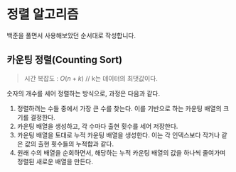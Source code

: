 정렬 알고리즘
=============
백준을 풀면서 사용해보았던 순서대로 작성합니다.

카운팅 정렬(Counting Sort)
--------------------------
> 시간 복잡도 : $O(n+k)$ // k는 데이터의 최댓값이다.

숫자의 개수를 세어 정렬하는 방식으로, 과정은 다음과 같다.

1. 정렬하려는 수들 중에서 가장 큰 수를 찾는다. 이를 기반으로 하는 카운팅 배열의 크기를 결정한다.
2. 카운팅 배열을 생성하고, 각 수마다 출현 횟수를 세어 저장한다.
3. 카운팅 배열을 토대로 누적 카운팅 배열을 생성한다. 이는 각 인덱스보다 작거나 같은 값의 출현 횟수들의 누적합과 같다.
4. 원래 수의 배열을 순회하면서, 해당하는 누적 카운팅 배열의 값을 하나씩 줄여가며 정렬된 새로운 배열을 만든다.
